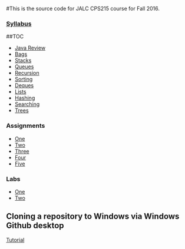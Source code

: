 #This is the source code for JALC CPS215 course for Fall 2016.
### [Syllabus](http://goo.gl/rgFdZG)
##TOC
* [Java Review](java_review/)
* [Bags](data_structures/bags)
* [Stacks](data_structures/stacks)
* [Queues](data_structures/queues)
* [Recursion](recursion/)
* [Sorting](sorting/)
* [Deques](data_structures/deques)
* [Lists](data_structures/lists)
* [Hashing](hashing/)
* [Searching](searching/)
* [Trees](trees/)

### Assignments
* [One](assignments/one/)
* [Two](assignments/two)
* [Three](assignments/three)
* [Four](assignments/four)
* [Five](assignments/five)

### Labs
* [One](labs/one)
* [Two](labs/two)

## Cloning a repository to Windows via Windows Github desktop
[Tutorial](https://help.github.com/desktop/guides/contributing/cloning-a-repository-from-github-desktop/#cloning-repositories)
